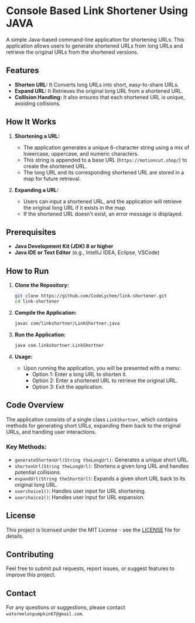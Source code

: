 # Console Based Link Shortener Using JAVA

A simple Java-based command-line application for shortening URLs. This application allows users to generate shortened URLs from long URLs and retrieve the original URLs from the shortened versions.

## Features

- **Shorten URL:** It Converts long URLs into short, easy-to-share URLs.
- **Expand URL:** It Retrieves the original long URL from a shortened URL.
- **Collision Handling:** It also ensures that each shortened URL is unique, avoiding collisions.

## How It Works

1. **Shortening a URL:**
   - The application generates a unique 6-character string using a mix of lowercase, uppercase, and numeric characters.
   - This string is appended to a base URL (`https://motioncut.shop/`) to create the shortened URL.
   - The long URL and its corresponding shortened URL are stored in a map for future retrieval.

2. **Expanding a URL:**
   - Users can input a shortened URL, and the application will retrieve the original long URL if it exists in the map.
   - If the shortened URL doesn't exist, an error message is displayed.

## Prerequisites

- **Java Development Kit (JDK) 8 or higher**
- **Java IDE or Text Editor** (e.g., IntelliJ IDEA, Eclipse, VSCode)

## How to Run

1. **Clone the Repository:**

   ```bash
   git clone https://github.com/CodeLychee/link-shortener.git
   cd link-shortener
   ```

2. **Compile the Application:**

   ```bash
   javac com/linkshortner/LinkShortner.java
   ```

3. **Run the Application:**

   ```bash
   java com.linkshortner.LinkShortner
   ```

4. **Usage:**
   - Upon running the application, you will be presented with a menu:
     - Option 1: Enter a long URL to shorten it.
     - Option 2: Enter a shortened URL to retrieve the original URL.
     - Option 3: Exit the application.

## Code Overview

The application consists of a single class `LinkShortner`, which contains methods for generating short URLs, expanding them back to the original URLs, and handling user interactions.

### Key Methods:

- `generateShortenUrl(String theLongUrl)`: Generates a unique short URL.
- `shortenUrl(String theLongUrl)`: Shortens a given long URL and handles potential collisions.
- `expandUrl(String theShortUrl)`: Expands a given short URL back to its original long URL.
- `userchoice1()`: Handles user input for URL shortening.
- `userchoice2()`: Handles user input for URL expansion.

## License

This project is licensed under the MIT License - see the [LICENSE](LICENSE) file for details.

## Contributing

Feel free to submit pull requests, report issues, or suggest features to improve this project.

## Contact

For any questions or suggestions, please contact `watermelonpumpkin67@gmail.com`.
